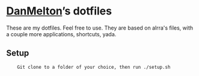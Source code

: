 # [DanMelton](https://github.com/danmelton)’s dotfiles

These are my dotfiles. Feel free to use. They are based on alrra's files, with a couple more applications, shortcuts, yada.

## Setup

        Git clone to a folder of your choice, then run ./setup.sh

